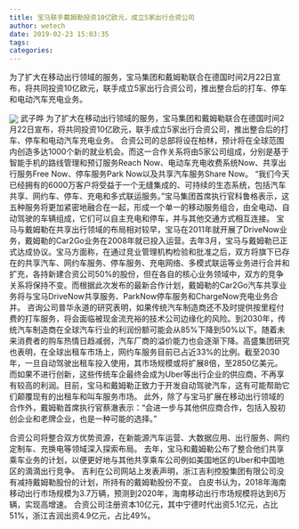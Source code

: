 ```yaml
---
title: 宝马联手戴姆勒投资10亿欧元，成立5家出行合资公司
author: wetech
date: 2019-02-23 15:03:35
tags: 
categories: 
---
```

为了扩大在移动出行领域的服务，宝马集团和戴姆勒联合在德国时间2月22日宣布，将共同投资10亿欧元，联手成立5家出行合资公司，推出整合后的打车、停车和电动汽车充电业务。
<!-- more -->
<img align="center" border="0" src="https://imgcdn.yicai.com/uppics/images/2019/02/c14006727e31cf06a4fe8f0c94b01054.jpg" />
武子晔
为了扩大在移动出行领域的服务，宝马集团和戴姆勒联合在德国时间2月22日宣布，将共同投资10亿欧元，联手成立5家出行合资公司，推出整合后的打车、停车和电动汽车充电业务。
合资公司的总部将设在柏林，预计将在全球范围内创造多达1000个新的就业机会。而这一合作关系将由5家公司组成，分别是基于智能手机的路线管理和预订服务Reach Now、电动车充电收费系统Now、共享出行服务Free Now、停车服务Park Now以及共享汽车服务Share Now。
“我们今天已经拥有的6000万客户将受益于一个无缝集成的、可持续的生态系统，包括汽车共享、网约车、停车、充电和多式联运服务。”宝马集团首席执行官科鲁格表示，这五种服务将更加紧密地融合在一起，形成一个单一的移动服务组合，由全电动、自动驾驶的车辆组成，它们可以自主充电和停车，并与其他交通方式相互连接。
宝马与戴姆勒在共享出行领域的布局相对较早，宝马在2011年就开展了DriveNow业务，戴姆勒的Car2Go业务在2008年就已投入运营。去年3月，宝马与戴姆勒已正式达成协议。宝马方面称，在通过竞业管理机构检验和批准之后，双方将旗下已存在的共享汽车、网约车服务、停车服务、充电网络、多模式联运等业务进行合并和扩充，各持新建合资公司50%的股份，但在各自的核心业务领域中，双方的竞争关系将保持不变。而根据此次发布的最新合作计划，戴姆勒的Car2Go汽车共享业务将与宝马DriveNow共享服务、ParkNow停车服务和ChargeNow充电业务合并。
咨询公司普华永道的研究表明，如果传统汽车制造商还不及时提供按里程付费的打车服务，将会面临被现金流充裕的技术公司边缘化的风险。到2030年，传统汽车制造商在全球汽车行业的利润份额可能会从85%下降到50%以下。随着未来消费者的购车热情日趋减弱，汽车厂商的溢价能力也会逐渐下降。高盛集团研究也表明，在全球出租车市场上，网约车服务目前已占近33%的比例。截至2030年，一旦自动驾驶出租车投入使用，其市场规模或将扩展8倍，至2850亿美元。而如果不进行创新，这些传统车企最终会成为Uber等出行企业的供应商，不再享有较高的利润。目前，宝马和戴姆勒正致力于开发自动驾驶汽车，这有可能帮助它们颠覆现有的出租车和叫车服务市场。
此外，除了与宝马扩展在移动出行领域的合作外，戴姆勒首席执行官蔡澈表示：“会进一步与其他供应商合作，包括入股初创企业和老牌企业，也是一种可能的选择。”
 
 
合资公司将整合双方优势资源，在新能源汽车运营、大数据应用、出行服务、网约定制车、充换电等领域深入探索布局。
去年，宝马和戴姆勒公布了整合他们共享乘车业务的计划，以便更好地与其他共享乘车公司例如美国地区的Uber和中国地区的滴滴出行竞争。
吉利在公司网站上发表声明，浙江吉利控股集团有限公司没有减持戴姆勒股份的计划，所持有的戴姆勒股份不变。
白皮书认为，2018年海南移动出行市场规模为3.7万辆，预测到2020年，海南移动出行市场规模将达到6万辆，实现高增速。
合资公司注册资本10亿元，其中宁德时代出资5.1亿元，占比51%，浙江吉润出资4.9亿元，占比49%。
